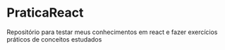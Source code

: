 # PraticaReact
Repositório para testar meus conhecimentos em react e fazer exercícios práticos de conceitos estudados
